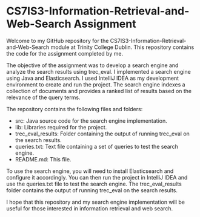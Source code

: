 # CS7IS3-Information-Retrieval-and-Web-Search Assignment
Welcome to my GitHub repository for the CS7IS3-Information-Retrieval-and-Web-Search module at Trinity College Dublin. This repository contains the code for the assignment completed by me.

The objective of the assignment was to develop a search engine and analyze the search results using trec_eval. I implemented a search engine using Java and Elasticsearch. I used IntelliJ IDEA as my development environment to create and run the project. The search engine indexes a collection of documents and provides a ranked list of results based on the relevance of the query terms.

The repository contains the following files and folders:

- src: Java source code for the search engine implementation.
- lib: Libraries required for the project.
- trec_eval_results: Folder containing the output of running trec_eval on the search results.
- queries.txt: Text file containing a set of queries to test the search engine.
- README.md: This file.

To use the search engine, you will need to install Elasticsearch and configure it accordingly. You can then run the project in IntelliJ IDEA and use the queries.txt file to test the search engine. The trec_eval_results folder contains the output of running trec_eval on the search results.

I hope that this repository and my search engine implementation will be useful for those interested in information retrieval and web search.
